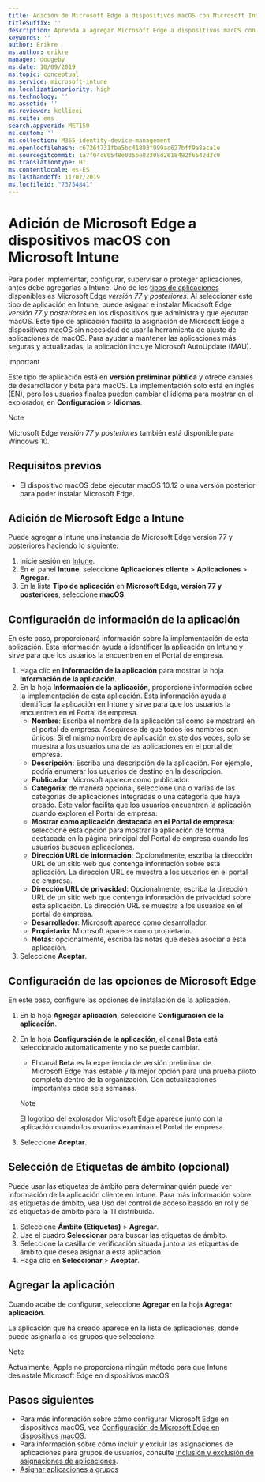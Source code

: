 ```yaml
---
title: Adición de Microsoft Edge a dispositivos macOS con Microsoft Intune
titleSuffix: ''
description: Aprenda a agregar Microsoft Edge a dispositivos macOS con Microsoft Intune.
keywords: ''
author: Erikre
ms.author: erikre
manager: dougeby
ms.date: 10/09/2019
ms.topic: conceptual
ms.service: microsoft-intune
ms.localizationpriority: high
ms.technology: ''
ms.assetid: ''
ms.reviewer: kellieei
ms.suite: ems
search.appverid: MET150
ms.custom: ''
ms.collection: M365-identity-device-management
ms.openlocfilehash: c6726f731fba5bc41893f999ac627bff9a8aca1e
ms.sourcegitcommit: 1a7f04c80548e035be82308d2618492f6542d3c0
ms.translationtype: HT
ms.contentlocale: es-ES
ms.lasthandoff: 11/07/2019
ms.locfileid: "73754841"
---
```

# <a name="add-microsoft-edge-to-macos-devices-using-microsoft-intune"></a>Adición de Microsoft Edge a dispositivos macOS con Microsoft Intune

Para poder implementar, configurar, supervisar o proteger aplicaciones, antes debe agregarlas a Intune. Uno de los [tipos de aplicaciones](~/apps/apps-add.md#app-types-in-microsoft-intune) disponibles es Microsoft Edge *versión 77 y posteriores*. Al seleccionar este tipo de aplicación en Intune, puede asignar e instalar Microsoft Edge *versión 77 y posteriores* en los dispositivos que administra y que ejecutan macOS. Este tipo de aplicación facilita la asignación de Microsoft Edge a dispositivos macOS sin necesidad de usar la herramienta de ajuste de aplicaciones de macOS. Para ayudar a mantener las aplicaciones más seguras y actualizadas, la aplicación incluye Microsoft AutoUpdate (MAU).

> [!IMPORTANT]
> Este tipo de aplicación está en **versión preliminar pública** y ofrece canales de desarrollador y beta para macOS. La implementación solo está en inglés (EN), pero los usuarios finales pueden cambiar el idioma para mostrar en el explorador, en **Configuración** > **Idiomas**. 

> [!NOTE]
> Microsoft Edge *versión 77 y posteriores* también está disponible para Windows 10.

## <a name="prerequisites"></a>Requisitos previos
- El dispositivo macOS debe ejecutar macOS 10.12 o una versión posterior para poder instalar Microsoft Edge.

## <a name="add-microsoft-edge-to-intune"></a>Adición de Microsoft Edge a Intune
Puede agregar a Intune una instancia de Microsoft Edge versión 77 y posteriores haciendo lo siguiente:

1. Inicie sesión en [Intune](https://go.microsoft.com/fwlink/?linkid=2090973).
2. En el panel **Intune**, seleccione **Aplicaciones cliente** > **Aplicaciones** > **Agregar**.
3. En la lista **Tipo de aplicación** en **Microsoft Edge, versión 77 y posteriores**, seleccione **macOS**.

## <a name="configure-app-information"></a>Configuración de información de la aplicación
En este paso, proporcionará información sobre la implementación de esta aplicación. Esta información ayuda a identificar la aplicación en Intune y sirve para que los usuarios la encuentren en el Portal de empresa.

1. Haga clic en **Información de la aplicación** para mostrar la hoja **Información de la aplicación**.
2. En la hoja **Información de la aplicación**, proporcione información sobre la implementación de esta aplicación. Esta información ayuda a identificar la aplicación en Intune y sirve para que los usuarios la encuentren en el Portal de empresa.
    - **Nombre**: Escriba el nombre de la aplicación tal como se mostrará en el portal de empresa. Asegúrese de que todos los nombres son únicos. Si el mismo nombre de aplicación existe dos veces, solo se muestra a los usuarios una de las aplicaciones en el portal de empresa.
    - **Descripción**: Escriba una descripción de la aplicación. Por ejemplo, podría enumerar los usuarios de destino en la descripción.
    - **Publicador**: Microsoft aparece como publicador.
    - **Categoría**: de manera opcional, seleccione una o varias de las categorías de aplicaciones integradas o una categoría que haya creado. Este valor facilita que los usuarios encuentren la aplicación cuando exploren el Portal de empresa.
    - **Mostrar como aplicación destacada en el Portal de empresa**: seleccione esta opción para mostrar la aplicación de forma destacada en la página principal del Portal de empresa cuando los usuarios busquen aplicaciones.
    - **Dirección URL de información**: Opcionalmente, escriba la dirección URL de un sitio web que contenga información sobre esta aplicación. La dirección URL se muestra a los usuarios en el portal de empresa.
    - **Dirección URL de privacidad**: Opcionalmente, escriba la dirección URL de un sitio web que contenga información de privacidad sobre esta aplicación. La dirección URL se muestra a los usuarios en el portal de empresa.
    - **Desarrollador**: Microsoft aparece como desarrollador.
    - **Propietario**: Microsoft aparece como propietario.
    - **Notas**: opcionalmente, escriba las notas que desea asociar a esta aplicación.
3. Seleccione **Aceptar**.

## <a name="configure-microsoft-edge-settings"></a>Configuración de las opciones de Microsoft Edge
En este paso, configure las opciones de instalación de la aplicación.

1. En la hoja **Agregar aplicación**, seleccione **Configuración de la aplicación**.
2. En la hoja **Configuración de la aplicación**, el canal **Beta** está seleccionado automáticamente y no se puede cambiar.
    - El canal **Beta** es la experiencia de versión preliminar de Microsoft Edge más estable y la mejor opción para una prueba piloto completa dentro de la organización. Con actualizaciones importantes cada seis semanas.

    > [!NOTE]
    > El logotipo del explorador Microsoft Edge aparece junto con la aplicación cuando los usuarios examinan el Portal de empresa.
3.  Seleccione **Aceptar**.

## <a name="select-scope-tags-optional"></a>Selección de Etiquetas de ámbito (opcional)
Puede usar las etiquetas de ámbito para determinar quién puede ver información de la aplicación cliente en Intune. Para más información sobre las etiquetas de ámbito, vea Uso del control de acceso basado en rol y de las etiquetas de ámbito para la TI distribuida.
1.  Seleccione **Ámbito (Etiquetas)**  > **Agregar**.
2.  Use el cuadro **Seleccionar** para buscar las etiquetas de ámbito.
3.  Seleccione la casilla de verificación situada junto a las etiquetas de ámbito que desea asignar a esta aplicación.
4.  Haga clic en **Seleccionar** > **Aceptar**.

## <a name="add-the-app"></a>Agregar la aplicación
Cuando acabe de configurar, seleccione **Agregar** en la hoja **Agregar aplicación**. 

La aplicación que ha creado aparece en la lista de aplicaciones, donde puede asignarla a los grupos que seleccione. 

> [!NOTE]
> Actualmente, Apple no proporciona ningún método para que Intune desinstale Microsoft Edge en dispositivos macOS.

## <a name="next-steps"></a>Pasos siguientes
- Para más información sobre cómo configurar Microsoft Edge en dispositivos macOS, vea [Configuración de Microsoft Edge en dispositivos macOS](https://docs.microsoft.com/deployedge/configure-microsoft-edge-on-mac).
- Para información sobre cómo incluir y excluir las asignaciones de aplicaciones para grupos de usuarios, consulte [Inclusión y exclusión de asignaciones de aplicaciones](~/apps/apps-inc-exl-assignments.md).
- [Asignar aplicaciones a grupos](~/apps/apps-deploy.md)

